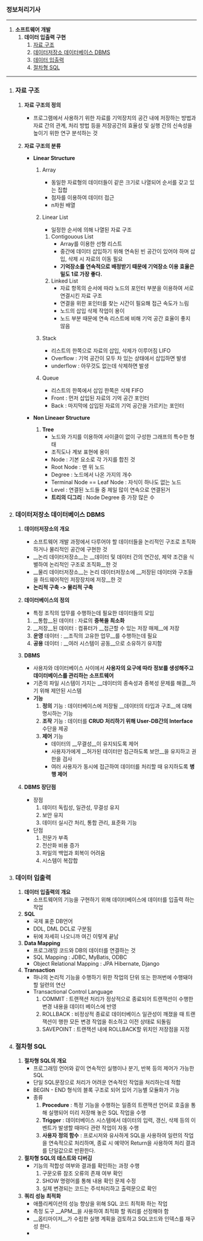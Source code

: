 ### 정보처리기사

---

1. __소프트웨어 개발__
	1. __데이터 입출력 구현__
		1. [자료 구조](#자료-구조)
		2. [데이터저장소 데이터베이스 DBMS](#데이터저장소-데이터베이스-DBMS)
		3. [데이터 입출력](#데이터-입출력)
		4. [절차형 SQL](#절차형-SQL)

---

1. ### 자료 구조

	1. __자료 구조의 정의__

		* 프로그램에서 사용하기 위한 자료를 기억장치의 공간 내에 저장하는 방법과 자료 간의 관계, 처리 방법 등을 저장공간의 효율성 및 실행 간의 신속성을 높이기 위한 연구 분석하는 것

	2. __자료 구조의 분류__

		* __Linear Structure__

			1. Array

				* 동일한 자료형의 데이터들이 같은 크기로 나열되어 순서를 갖고 있는 집합
				* 첨자를 이용하여 데이터 접근
				* n차원 배열

			2. Linear List

				* 일정한 순서에 의해 나열된 자료 구조

				1. Contigouous List
					* Array를 이용한 선형 리스트
					* 중간에 데이터 삽입하기 위해 연속된 빈 공간이 있어야 하며 삽입, 삭제 시 자료의 이동 필요
					* __기억장소를 연속적으로 배정받기 때문에 기억장소 이용 효율은 밀도 1로 가장 좋다.__
				2. Linked List
					* 자료 항목의 순서에 따라 노드의 포인터 부분을 이용하여 서로 연결시킨 자료 구조
					* 연결을 위한 포인터를 찾는 시간이 필요해 접근 속도가 느림
					* 노드의 삽입 삭제 작업이 용이
					* 노드 부분 때문에 연속 리스트에 비해 기억 공간 효율이 좋지 않음

			3. Stack

				* 리스트의 한쪽으로 자료의 삽입, 삭제가 이루어짐 LIFO
				* Overflow : 기억 공간이 모두 차 있는 상태에서 삽입하면 발생
				* underflow : 아무것도 없는데 삭제하면 발생

			4. Queue

				* 리스트의 한쪽에서 삽입 한쪽은 삭제 FIFO
				* Front : 먼저 삽입된 자료의 기억 공간 포인터
				* Back : 마지막에 삽입된 자료의 기억 공간을 가르키는 포인터

		* __Non Lineaer Structure__

			1. __Tree__
				* 노드와 가지를 이용하여 사이클이 없이 구성한 그래프의 특수한 형태
				* 조직도나 계보 표현에 용이
				* Node : 기본 요소로 각 가지를 합친 것
				* Root Node : 맨 위 노드
				* Degree : 노드에서 나온 가지의 개수
				* Terminal Node == Leaf Node : 자식이 하나도 없는 노드
				* Level : 연결된 노드들 중 제일 많이 연속으로 연결된거
				* __트리의 디그리__ : Node Degree 중 가장 많은 수

2. ### 데이터저장소 데이터베이스 DBMS

	1. __데이터저장소의 개요__

		* 소프트웨어 개발 과정에서 다루어야 할 데이터들을 논리적인 구조로 조직화하거나 물리적인 공간에 구현한 것
		* __논리 데이터저장소__는 __데이터 및 데이터 간의 연간성, 제약 조건을 식별하여 논리적인 구조로 조직화__한 것
		* __물리 데이터저장소__는 논리 데이터저장소에 __저장된 데이터와 구조들을 하드웨어적인 저장장치에 저장__한 것
		* __논리적 구축 -> 물리적 구축__

	2. __데이터베이스의 정의__

		* 특정 조직의 업무를 수행하는데 필요한 데이터들의 모임

		1. __통합__된 데이터 : 자료의 __중복을 최소화__
		2. __저장__된 데이터 : 컴퓨터가 __접근할 수 있는 저장 매체__에 저장
		3. __운영__ 데이터 : __조직의 고유한 업무__를 수행하는데 필요
		4. __공용__ 데이터 : __여러 시스템이 공동__으로 소유하기 유지함 

	3. __DBMS__

		* 사용자와 데이터베이스 사이에서 __사용자의 요구에 따라 정보를 생성해주고 데이터베이스를 관리하는 소프트웨어__
		* 기존의 파일 시스템이 가지는 __데이터의 종속성과 중복성 문제를 해결__하기 위해 제안된 시스템
		* __기능__
			1. __정의__ 기능 : 데이터베이스에 저장될 __데이터의 타입과 구조__에 대해 명시하는 기능
			2. __조작__ 기능 : 데이터를 __CRUD 처리하기 위해 User-DB간의 Interface__ 수단을 제공
			3. __제어__ 기능 
				* 데이터의 __무결성__이 유지되도록 제어
				* 사용자가에게 __허가된 데이터만 접근하도록 보안__을 유지하고 권한을 검사
				* 여러 사용자가 동시에 접근하여 데이터를 처리할 때 유지하도록 __병행 제어__

	4. __DBMS 장단점__

		* 장점
			1. 데이터 독립성, 일관성, 무결성 유지
			2. 보안 유지
			3. 데이터 실시간 처리, 통합 관리, 표준화 기능
		* 단점
			1. 전문가 부족
			2. 전산화 비용 증가
			3. 파일의 백업과 회복이 어려움
			4. 시스템이 복잡합

3. ### 데이터 입출력

	1. __데이터 입출력의 개요__
		* 소프트웨어의 기능을 구현하기 위해 데이터베이스에 데이터를 입출력 하는 작업
	2. __SQL__
		* 국제 표준 DB언어
		* DDL, DML DCL로 구분됨
		* 뒤에 자세히 나오니까 여긴 이렇게 끝남
	3. __Data Mapping__
		* 프로그래밍 코드와 DB의 데이터를 연결하는 것
		* SQL Mapping : JDBC, MyBatis, ODBC
		* Object Relational Mapping : JPA Hibernate, Django
	4. __Transaction__
		* 하나의 논리적 기능을 수행하기 위한 작업의 단위 또는 한꺼번에 수행돼야 할 일련의 연산
		* Transactional Control Language
			1. COMMIT : 트랜잭션 처리가 정상적으로 종료되어 트랜잭션이 수행한 변경 내용을 데이터 베이스에 반영
			2. ROLLBACK : 비정상적 종료로 데이터베이스 일관성이 깨졌을 때 트랜잭션이 행한 모든 변경 작업을 취소하고 이전 상태로 되돌림
			3. SAVEPOINT : 트랜잭션 내에 ROLLBACK할 위치인 저장점을 지정

4. ### 절차형 SQL

	1. __절차형 SQL의 개요__
		* 프로그래밍 언어와 같이 연속적인 실행이나 분기, 반복 등의 제어가 가능한 SQL
		* 단일 SQL문장으로 처리가 어려운 연속적인 작업을 처리하는데 적합
		* BEGIN - END 형식의 블록 구조로 되어 있어 기능별 모듈화가 가능
		* 종류
			1. __Procedure__ : 특정 기능을 수행하는 일종의 트랜잭션 언어로 호출을 통해 실행되어 미리 저장해 놓은 SQL 작업을 수행
			2. __Trigger__ : 데이터베이스 시스템에서 데이터의 입력, 갱신, 삭제 등의 이벤트가 발생할 때마다 관련 작업이 자동 수행
			3. __사용자 정의 함수__ : 프로시저와 유사하게 SQL을 사용하여 일련의 작업을 연속적으로 처리하며, 종료 시 예약어 Return을 사용하여 처리 결과를 단일값으로 반환한다. 
	2. __절차형 SQL의 테스트와 디버깅__
		* 기능의 적합성 여부와 결과를 확인하는 과정 수행
			1. 구문오류 참조 오류의 존재 여부 확인
			2. SHOW 명령어를 통해 내용 확인 문제 수정
			3. 실제 변경되는 코드는 주석처리하고 출력문으로 확인 
	3. __쿼리 성능 최적화__
		* 애플리케이션의 성능 향상을 위해 SQL 코드 최적화 하는 작업
		* 측정 도구 __APM__을 사용하여 최적화 할 쿼리를 선정해야 함
		* __옵티마이저__가 수립한 실행 계획을 검토하고 SQL코드와 인덱스를 재구성 한다.
		* 